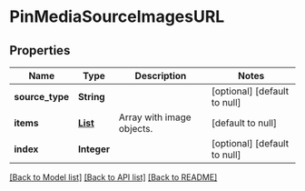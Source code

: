 # PinMediaSourceImagesURL
## Properties

| Name | Type | Description | Notes |
|------------ | ------------- | ------------- | -------------|
| **source\_type** | **String** |  | [optional] [default to null] |
| **items** | [**List**](PinMediaSourceImagesURL_items_inner.md) | Array with image objects. | [default to null] |
| **index** | **Integer** |  | [optional] [default to null] |

[[Back to Model list]](../README.md#documentation-for-models) [[Back to API list]](../README.md#documentation-for-api-endpoints) [[Back to README]](../README.md)

